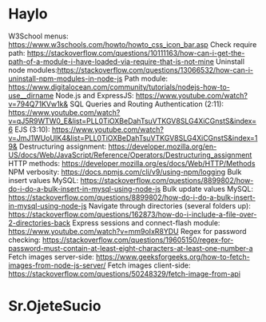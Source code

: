 # Haylo

W3School menus: https://www.w3schools.com/howto/howto_css_icon_bar.asp 
Check require path: https://stackoverflow.com/questions/10111163/how-can-i-get-the-path-of-a-module-i-have-loaded-via-require-that-is-not-mine 
Uninstall node modules:https://stackoverflow.com/questions/13066532/how-can-i-uninstall-npm-modules-in-node-js
Path module: https://www.digitalocean.com/community/tutorials/nodejs-how-to-use__dirname 
Node.js and ExpressJS: https://www.youtube.com/watch?v=794Q71KVw1k& 
SQL Queries and Routing Authentication (2:11): https://www.youtube.com/watch?v=qJ5R9WTW0_E&list=PLL0TiOXBeDahTsuVTKGV8SLG4XiCGnstS&index=6 
EJS (3:10): https://www.youtube.com/watch?v=JmJ1WUoUIK4&list=PLL0TiOXBeDahTsuVTKGV8SLG4XiCGnstS&index=19& 
Destructuring assignment: https://developer.mozilla.org/en-US/docs/Web/JavaScript/Reference/Operators/Destructuring_assignment
HTTP methods: https://developer.mozilla.org/es/docs/Web/HTTP/Methods 
NPM verbosity: https://docs.npmjs.com/cli/v9/using-npm/logging 
Bulk insert values MySQL: https://stackoverflow.com/questions/8899802/how-do-i-do-a-bulk-insert-in-mysql-using-node-js 
Bulk update values MySQL: https://stackoverflow.com/questions/8899802/how-do-i-do-a-bulk-insert-in-mysql-using-node-js 
Navigate through directories (several folders up): https://stackoverflow.com/questions/162873/how-do-i-include-a-file-over-2-directories-back 
Express sessions and connect-flash module: https://www.youtube.com/watch?v=mm9oIxR8YDU 
Regex for password checking: https://stackoverflow.com/questions/19605150/regex-for-password-must-contain-at-least-eight-characters-at-least-one-number-a 
Fetch images server-side: https://www.geeksforgeeks.org/how-to-fetch-images-from-node-js-server/ 
Fetch images client-side: https://stackoverflow.com/questions/50248329/fetch-image-from-api 

# Sr.OjeteSucio